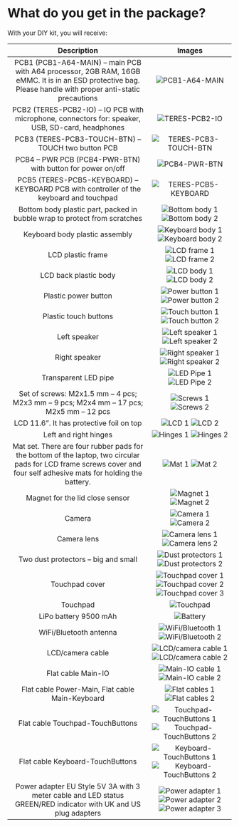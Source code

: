 # What do you get in the package?

With your DIY kit, you will receive:

Description                          | Images
:-----------------------------------:|:-----------------------------------:
| PCB1 (PCB1-A64-MAIN) – main PCB with A64 processor, 2GB RAM, 16GB eMMC. It is in an ESD protective bag. Please handle with proper anti-static precautions | ![PCB1-A64-MAIN](../images/TERES-I/hardware/001.jpg)
| PCB2 (TERES-PCB2-IO) – IO PCB with microphone, connectors for: speaker, USB, SD-card, headphones | ![TERES-PCB2-IO](../images/TERES-I/hardware/002.jpg)
| PCB3 (TERES-PCB3-TOUCH-BTN) – TOUCH two button PCB | ![TERES-PCB3-TOUCH-BTN](../images/TERES-I/hardware/003.jpg)
| PCB4 – PWR PCB (PCB4-PWR-BTN) with button for power on/off | ![PCB4-PWR-BTN](../images/TERES-I/hardware/004.jpg)
| PCB5 (TERES-PCB5-KEYBOARD) – KEYBOARD PCB with controller of the keyboard and touchpad | ![TERES-PCB5-KEYBOARD](../images/TERES-I/hardware/005.jpg)
| Bottom body plastic part, packed in bubble wrap to protect from scratches | ![Bottom body 1](../images/TERES-I/hardware/006.jpg) ![Bottom body 2](../images/TERES-I/hardware/007.jpg)
| Keyboard body plastic assembly | ![Keyboard body 1](../images/TERES-I/hardware/008.jpg) ![Keyboard body 2](../images/TERES-I/hardware/009.jpg)
| LCD plastic frame | ![LCD frame 1](../images/TERES-I/hardware/010.jpg) ![LCD frame 2](../images/TERES-I/hardware/011.jpg)
| LCD back plastic body | ![LCD body 1](../images/TERES-I/hardware/012.jpg) ![LCD body 2](../images/TERES-I/hardware/013.jpg)
| Plastic power button | ![Power button 1](../images/TERES-I/hardware/014.jpg) ![Power button 2](../images/TERES-I/hardware/015.jpg)
| Plastic touch buttons | ![Touch button 1](../images/TERES-I/hardware/016.jpg) ![Touch button 2](../images/TERES-I/hardware/017.jpg)
| Left speaker | ![Left speaker 1](../images/TERES-I/hardware/018.jpg) ![Left speaker 2](../images/TERES-I/hardware/019.jpg)
| Right speaker | ![Right speaker 1](../images/TERES-I/hardware/020.jpg) ![Right speaker 2](../images/TERES-I/hardware/021.jpg)
| Transparent LED pipe | ![LED Pipe 1](../images/TERES-I/hardware/022.jpg) ![LED Pipe 2](../images/TERES-I/hardware/023.jpg)
| Set of screws: M2x1.5 mm – 4 pcs; M2x3 mm – 9 pcs; M2x4 mm – 17 pcs; M2x5 mm – 12 pcs | ![Screws 1](../images/TERES-I/hardware/024.jpg) ![Screws 2](../images/TERES-I/hardware/025.jpg)
| LCD 11.6”. It has protective foil on top | ![LCD 1](../images/TERES-I/hardware/026.jpg) ![LCD 2](../images/TERES-I/hardware/027.jpg)
| Left and right hinges | ![Hinges 1](../images/TERES-I/hardware/028.jpg) ![Hinges 2](../images/TERES-I/hardware/029.jpg)
| Mat set. There are four rubber pads for the bottom of the laptop, two circular pads for LCD frame screws cover and four self adhesive mats for holding the battery. | ![Mat 1](../images/TERES-I/hardware/030.jpg) ![Mat 2](../images/TERES-I/hardware/031.jpg)
| Magnet for the lid close sensor | ![Magnet 1](../images/TERES-I/hardware/032.jpg) ![Magnet 2](../images/TERES-I/hardware/033.jpg)
| Camera | ![Camera 1](../images/TERES-I/hardware/034.jpg) ![Camera 2](../images/TERES-I/hardware/035.jpg)
| Camera lens | ![Camera lens 1](../images/TERES-I/hardware/036.jpg) ![Camera lens 2](../images/TERES-I/hardware/037.jpg)
| Two dust protectors – big and small | ![Dust protectors 1](../images/TERES-I/hardware/038.jpg) ![Dust protectors 2](../images/TERES-I/hardware/039.jpg)
| Touchpad cover | ![Touchpad cover 1](../images/TERES-I/hardware/040.jpg) ![Touchpad cover 2](../images/TERES-I/hardware/041.jpg) ![Touchpad cover 3](../images/TERES-I/hardware/042.jpg)
| Touchpad | ![Touchpad](../images/TERES-I/hardware/043.jpg)
| LiPo battery 9500 mAh | ![Battery](../images/TERES-I/hardware/044.jpg)
| WiFi/Bluetooth antenna | ![WiFi/Bluetooth 1](../images/TERES-I/hardware/045.jpg) ![WiFi/Bluetooth 2](../images/TERES-I/hardware/046.jpg)
| LCD/camera cable | ![LCD/camera cable 1](../images/TERES-I/hardware/047.jpg) ![LCD/camera cable 2](../images/TERES-I/hardware/048.jpg)
| Flat cable Main-IO | ![Main-IO cable 1](../images/TERES-I/hardware/049.jpg) ![Main-IO cable 2](../images/TERES-I/hardware/050.jpg)
| Flat cable Power-Main, Flat cable Main-Keyboard | ![Flat cables 1](../images/TERES-I/hardware/051.jpg) ![Flat cables 2](../images/TERES-I/hardware/052.jpg)
| Flat cable Touchpad-TouchButtons | ![Touchpad-TouchButtons 1](../images/TERES-I/hardware/053.jpg) ![Touchpad-TouchButtons 2](../images/TERES-I/hardware/054.jpg)
| Flat cable Keyboard-TouchButtons | ![Keyboard-TouchButtons 1](../images/TERES-I/hardware/055.jpg) ![Keyboard-TouchButtons 2](../images/TERES-I/hardware/056.jpg)
| Power adapter EU Style 5V 3A with 3 meter cable and LED status GREEN/RED indicator with UK and US plug adapters | ![Power adapter 1](../images/TERES-I/hardware/057.jpg) ![Power adapter 2](../images/TERES-I/hardware/058.jpg) ![Power adapter 3](../images/TERES-I/hardware/059.jpg)
